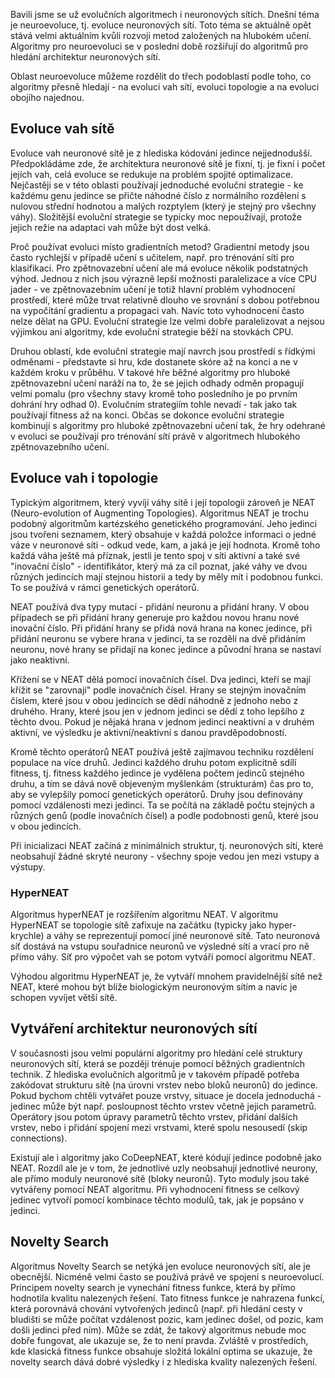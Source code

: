 Bavili jsme se už evolučních algoritmech i neuronových sítích. Dnešní téma je neuroevoluce, tj. evoluce neuronových sítí. Toto téma se aktuálně opět stává velmi aktuálním kvůli rozvoji metod založených na hlubokém učení. Algoritmy pro neuroevoluci se v poslední době rozšiřují do algoritmů pro hledání architektur neuronových sítí.

Oblast neuroevoluce můžeme rozdělit do třech podoblastí podle toho, co algoritmy přesně hledají - na evoluci vah sítí, evoluci topologie a na evoluci obojího najednou.

## Evoluce vah sítě

Evoluce vah neuronové sítě je z hlediska kódování jedince nejjednodušší. Předpokládáme zde, že architektura neuronové sítě je fixní, tj. je fixní i počet jejích vah, celá evoluce se redukuje na problém spojité optimalizace. Nejčastěji se v této oblasti používají jednoduché evoluční strategie - ke každému genu jedince se přičte náhodné číslo z normálního rozdělení s nulovou střední hodnotou a malých rozptylem (který je stejný pro všechny váhy). Složitější evoluční strategie se typicky moc nepoužívají, protože jejich režie na adaptaci vah může být dost velká.

Proč používat evoluci místo gradientních metod? Gradientní metody jsou často rychlejší v případě učení s učitelem, např. pro trénování sítí pro klasifikaci. Pro zpětnovazební učení ale má evoluce několik podstatných výhod. Jednou z nich jsou výrazně lepší možnosti paralelizace a více CPU jader - ve zpětnovazebním učení je totiž hlavní problém vyhodnocení prostředí, které může trvat relativně dlouho ve srovnání s dobou potřebnou na vypočítání gradientu a propagaci vah. Navíc toto vyhodnocení často nelze dělat na GPU. Evoluční strategie lze velmi dobře paralelizovat a nejsou výjimkou ani algoritmy, kde evoluční strategie běží na stovkách CPU.

Druhou oblastí, kde evoluční strategie mají navrch jsou prostředí s řídkými odměnami - představte si hru, kde dostanete skóre až na konci a ne v každém kroku v průběhu. V takové hře běžné algoritmy pro hluboké zpětnovazební učení naráží na to, že se jejich odhady odměn propagují velmi pomalu (pro všechny stavy kromě toho posledního je po prvním dohrání hry odhad 0). Evolučním strategiím tohle nevadí - tak jako tak používají fitness až na konci. Občas se dokonce evoluční strategie kombinují s algoritmy pro hluboké zpětnovazební učení tak, že hry odehrané v evoluci se používají pro trénování sítí právě v algoritmech hlubokého zpětnovazebního učení.

## Evoluce vah i topologie

Typickým algoritmem, který vyvíjí váhy sítě i její topologii zároveň je NEAT (Neuro-evolution of Augmenting Topologies). Algoritmus NEAT je trochu podobný algoritmům kartézského genetického programování. Jeho jedinci jsou tvořeni seznamem, který obsahuje v každá položce informaci o jedné váze v neuronové síti - odkud vede, kam, a jaká je její hodnota. Kromě toho každá váha ještě má příznak, jestli je tento spoj v síti aktivní a také své "inovační číslo" - identifikátor, který má za cíl poznat, jaké váhy ve dvou různých jedincích mají stejnou historii a tedy by měly mít i podobnou funkci. To se používá v rámci genetických operátorů.

NEAT používá dva typy mutací - přidání neuronu a přidání hrany. V obou případech se při přidání hrany generuje pro každou novou hranu nové inovační číslo. Při přidání hrany se přidá nová hrana na konec jedince, při přidání neuronu se vybere hrana v jedinci, ta se rozdělí na dvě přidáním neuronu, nové hrany se přidají na konec jedince a původní hrana se nastaví jako neaktivní.

Křížení se v NEAT dělá pomocí inovačních čísel. Dva jedinci, kteří se mají křížit se "zarovnají" podle inovačních čísel. Hrany se stejným inovačním číslem, které jsou v obou jedincích se dědí náhodně z jednoho nebo z druhého. Hrany, které jsou jen v jednom jedinci se dědí z toho lepšího z těchto dvou. Pokud je nějaká hrana v jednom jedinci neaktivní a v druhém aktivní, ve výsledku je aktivní/neaktivní s danou pravděpodobností.

Kromě těchto operátorů NEAT používá ještě zajímavou techniku rozdělení populace na více druhů. Jedinci každého druhu potom explicitně sdílí fitness, tj. fitness každého jedince je vydělena počtem jedinců stejného druhu, a tím se dává nově objeveným myšlenkám (strukturám) čas pro to, aby se vylepšily pomocí genetických operátorů. Druhy jsou definovány pomocí vzdálenosti mezi jedinci. Ta se počítá na základě počtu stejných a různých genů (podle inovačních čísel) a podle podobnosti genů, které jsou v obou jedincích.

Při inicializaci NEAT začíná z minimálních struktur, tj. neuronových sítí, které neobsahují žádné skryté neurony - všechny spoje vedou jen mezi vstupy a výstupy.

### HyperNEAT

Algoritmus hyperNEAT je rozšířením algoritmu NEAT. V algoritmu HyperNEAT se topologie sítě zafixuje na začátku (typicky jako hyper-krychle) a váhy se reprezentují pomocí jiné neuronové sítě. Tato neuronová síť dostává na vstupu souřadnice neuronů ve výsledné sítí a vrací pro ně přímo váhy. Síť pro výpočet vah se potom vytváří pomocí algoritmu NEAT.

Výhodou algoritmu HyperNEAT je, že vytváří mnohem pravidelnější sítě než NEAT, které mohou být blíže biologickým neuronovým sítím a navíc je schopen vyvíjet větší sítě.

## Vytváření architektur neuronových sítí

V současnosti jsou velmi populární algoritmy pro hledání celé struktury neuronových sítí, která se později trénuje pomocí běžných gradientních technik. Z hlediska evolučních algoritmů je v takovém případě potřeba zakódovat strukturu sítě (na úrovni vrstev nebo bloků neuronů) do jedince. Pokud bychom chtěli vytvářet pouze vrstvy, situace je docela jednoduchá - jedinec může být např. posloupnost těchto vrstev včetně jejich parametrů. Operátory jsou potom úpravy parametrů těchto vrstev, přidání dalších vrstev, nebo i přidání spojení mezi vrstvami, které spolu nesousedí (skip connections).

Existují ale i algoritmy jako CoDeepNEAT, které kódují jedince podobně jako NEAT. Rozdíl ale je v tom, že jednotlivé uzly neobsahují jednotlivé neurony, ale přímo moduly neuronové sítě (bloky neuronů). Tyto moduly jsou také vytvářeny pomocí NEAT algoritmu. Při vyhodnocení fitness se celkový jedinec vytvoří pomocí kombinace těchto modulů, tak, jak je popsáno v jedinci.

## Novelty Search

Algoritmus Novelty Search se netýká jen evoluce neuronových sítí, ale je obecnější. Nicméně velmi často se používá právě ve spojení s neuroevolucí. Principem novelty search je vynechání fitness funkce, která by přímo hodnotila kvalitu nalezených řešení. Tato fitness funkce je nahrazena funkcí, která porovnává chování vytvořených jedinců (např. při hledání cesty v bludišti se může počítat vzdálenost pozic, kam jedinec došel, od pozic, kam došli jedinci před ním). Může se zdát, že takový algoritmus nebude moc dobře fungovat, ale ukazuje se, že to není pravda. Zvláště v prostředích, kde klasická fitness funkce obsahuje složitá lokální optima se ukazuje, že novelty search dává dobré výsledky i z hlediska kvality nalezených řešení.